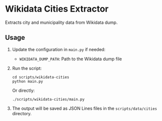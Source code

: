 # Wikidata Cities Extractor

Extracts city and municipality data from Wikidata dump.

## Usage

1. Update the configuration in `main.py` if needed:
   - `WIKIDATA_DUMP_PATH`: Path to the Wikidata dump file

2. Run the script:
   ```
   cd scripts/wikidata-cities
   python main.py
   ```
   
   Or directly:
   ```
   ./scripts/wikidata-cities/main.py
   ```

3. The output will be saved as JSON Lines files in the `scripts/data/cities` directory.